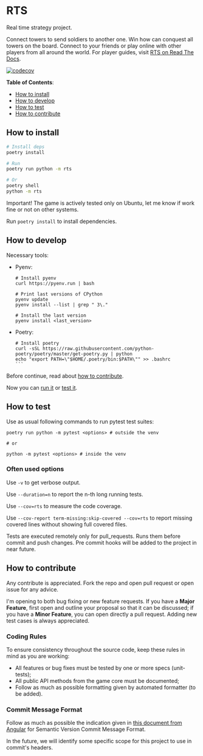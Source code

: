 # RTS

Real time strategy project.

Connect towers to send soldiers to another one. Win how can conquest all towers on the board. Connect to your friends or play online with other players from all around the world. For player guides, visit [RTS on Read The Docs](https://rts.readthedocs.io).

[![codecov](https://codecov.io/gh/Daniele-Tentoni/rts/branch/main/graph/badge.svg?token=X4MJBG8D8X)](https://codecov.io/gh/Daniele-Tentoni/rts)

**Table of Contents**:

- [How to install](#how-to-install)
- [How to develop](#how-to-develop)
- [How to test](#how-to-test)
- [How to contribute](#how-to-contrinute)

## How to install

```sh
# Install deps
poetry install

# Run
poetry run python -m rts

# Or
poetry shell
python -m rts
```

Important! The game is actively tested only on Ubuntu, let me know if work fine or not on other systems.

Run `poetry install` to install dependencies.

## How to develop

Necessary tools:

- Pyenv:

  ```
  # Install pyenv
  curl https://pyenv.run | bash

  # Print last versions of CPython
  pyenv update
  pyenv install --list | grep " 3\."

  # Install the last version
  pyenv install <last_version>
  ```

- Poetry:
  ````
  # Install poetry
  curl -sSL https://raw.githubusercontent.com/python-poetry/poetry/master/get-poetry.py | python
  echo "export PATH=\"$HOME/.poetry/bin:$PATH\"" >> .bashrc
  ```
  ````

Before continue, read about [how to contribute](#how-to-contribute).

Now you can [run it](#how-to-install) or [test it](#how-to-test).

## How to test

Use as usual following commands to run pytest test suites:

```
poetry run python -m pytest <options> # outside the venv

# or

python -m pytest <options> # inside the venv
```

### Often used options

Use `-v` to get verbose output.

Use `--duration=n` to report the n-th long running tests.

Use `--cov=rts` to measure the code coverage.

Use `--cov-report term-missing:skip-covered --cov=rts` to report missing covered lines without showing full covered files.

Tests are executed remotely only for pull_requests. Runs them before commit and push changes. Pre commit hooks will be added to the project in near future.

## How to contribute

Any contribute is appreciated. Fork the repo and open pull request or open issue for any advice.

I'm opening to both bug fixing or new feature requests. If you have a **Major Feature**, first open and outline your proposal so that it can be discussed; if you have a **Minor Feature**, you can open directly a pull request. Adding new test cases is always appreciated.

### Coding Rules

To ensure consistency throughout the source code, keep these rules in mind as you are working:

- All features or bug fixes must be tested by one or more specs (unit-tests);
- All public API methods from the game core must be documented;
- Follow as much as possible formatting given by automated formatter (to be added).

### Commit Message Format

Follow as much as possible the indication given in [this document from Angular](https://github.com/angular/angular/blob/master/CONTRIBUTING.md#-commit-message-format) for Semantic Version Commit Message Format.

In the future, we will identify some specific scope for this project to use in commit's headers.
